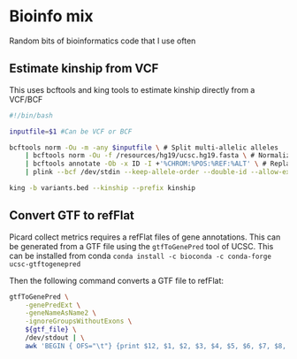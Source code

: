 # Bioinfo mix

Random bits of bioinformatics code that I use often

## Estimate kinship from VCF

This uses bcftools and king tools to estimate kinship directly from a VCF/BCF

```bash
#!/bin/bash

inputfile=$1 #Can be VCF or BCF

bcftools norm -Ou -m -any $inputfile \ # Split multi-allelic alleles
    | bcftools norm -Ou -f /resources/hg19/ucsc.hg19.fasta \ # Normalize (optional)
    | bcftools annotate -Ob -x ID -I +'%CHROM:%POS:%REF:%ALT' \ # Replace IDs with unique ID
    | plink --bcf /dev/stdin --keep-allele-order --double-id --allow-extra-chr 0 --geno 0.1 --make-bed --out variants # Convert to bed/bim/fam

king -b variants.bed --kinship --prefix kinship  
```

## Convert GTF to refFlat

Picard collect metrics requires a refFlat files of gene annotations. This can be generated from a GTF file using the `gtfToGenePred` tool of UCSC. This can be installed from conda `conda install -c bioconda -c conda-forge ucsc-gtftogenepred` 

Then the following command converts a GTF file to refFlat:

```bash
gtfToGenePred \
    -genePredExt \
    -geneNameAsName2 \
    -ignoreGroupsWithoutExons \
    ${gtf_file} \
    /dev/stdout | \
    awk 'BEGIN { OFS="\t"} {print $12, $1, $2, $3, $4, $5, $6, $7, $8, $9, $10}'
```